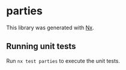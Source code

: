 # parties

This library was generated with [Nx](https://nx.dev).

## Running unit tests

Run `nx test parties` to execute the unit tests.
